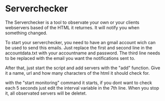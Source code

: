 # Serverchecker

The Serverchecker is a tool to observate your own or your clients webservers based of the HTML it returnes.
It will notify you when something changed.

To start your serverchecker, you need to have an gmail account wich can be used to send this emails.
Just replace the first and second line in the accountdata.txt with your accountname and password.
The third line needs to be replaced with the email you want the notifications sent to.

After that, just start the script and add servers with the "add" function.
Give it a name, url and how many characters of the html it should check for.

with the "start monitoring" command it starts, if you dont want to check each 5 seconds just edit the interval variable in the 7th line.
When you stop it, all observated servers will be deletet.
